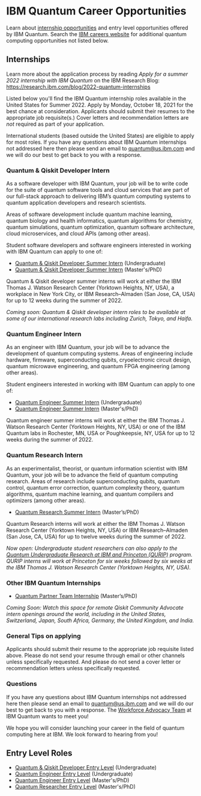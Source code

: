 # IBM Quantum Career Opportunities

Learn about [internship opportunities](https://www.ibm.com/quantum-computing/internship/) and entry level opportunities offered by IBM Quantum. Search the [IBM careers website](http://ibm.biz/quantum-careers) for additional quantum computing opportunities not listed below.

## Internships

Learn more about the application process by reading *Apply for a summer 2022 internship with IBM Quantum* on the IBM Research Blog:  
https://research.ibm.com/blog/2022-quantum-internships

Listed below you'll find the IBM Quantum internship roles available in the United States for Summer 2022. Apply by Monday, October 18, 2021 for the best chance at consideration. Applicants should submit their resumes to the appropriate job requisite(s.) Cover letters and recommendation letters are _not_ required as part of your application.

International students (based outside the United States) are eligible to apply for most roles. If you have any questions about IBM Quantum internships not addressed here then please send an email to quantum@us.ibm.com and we will do our best to get back to you with a response.

### Quantum & Qiskit Developer Intern

As a software developer with IBM Quantum, your job will be to write code for the suite of quantum software tools and cloud services that are part of our full-stack approach to delivering IBM’s quantum computing systems to quantum application developers and research scientists.

Areas of software development include quantum machine learning, quantum biology and health informatics, quantum algorithms for chemistry, quantum simulations, quantum optimization, quantum software architecture, cloud microservices, and cloud APIs (among other areas).

Student software developers and software engineers interested in working with IBM Quantum can apply to one of:
- [Quantum & Qiskit Developer Summer Intern](https://careers.ibm.com/job/13791741/quantum-qiskit-developer-summer-intern-undergraduate-2022-remote/) (Undergraduate)
- [Quantum & Qiskit Developer Summer Intern](https://careers.ibm.com/job/13791740/quantum-qiskit-developer-summer-intern-2022-remote/) (Master's/PhD)

Quantum & Qiskit developer summer interns will work at either the IBM Thomas J. Watson Research Center (Yorktown Heights, NY, USA), a workplace in New York City, or IBM Research–Almaden (San Jose, CA, USA) for up to 12 weeks during the summer of 2022.

_Coming soon: Quantum & Qiskit developer intern roles to be available at some of our international research labs including Zurich, Tokyo, and Haifa._

### Quantum Engineer Intern

As an engineer with IBM Quantum, your job will be to advance the development of quantum computing systems. Areas of engineering include hardware, firmware, superconducting qubits, cryoelectronic circuit design, quantum microwave engineering, and quantum FPGA engineering (among other areas).

Student engineers interested in working with IBM Quantum can apply to one of:

- [Quantum Engineer Summer Intern](https://careers.ibm.com/job/13791743/quantum-engineer-summer-intern-undergrad-2022-remote/) (Undergraduate)
- [Quantum Engineer Summer Intern](https://careers.ibm.com/job/13791742/quantum-engineer-summer-intern-masters-phd-2022-remote/) (Master's/PhD)

Quantum engineer summer interns will work at either the IBM Thomas J. Watson Research Center (Yorktown Heights, NY, USA) or one of the IBM Quantum labs in Rochester, MN, USA or Poughkeepsie, NY, USA for up to 12 weeks during the summer of 2022.

### Quantum Research Intern

As an experimentalist, theorist, or quantum information scientist with IBM Quantum, your job will be to advance the field of quantum computing research. Areas of research include superconducting qubits, quantum control, quantum error correction, quantum complexity theory, quantum algorithms, quantum machine learning, and quantum compilers and optimizers (among other areas).

- [Quantum Research Summer Intern](https://careers.ibm.com/job/13790225/quantum-research-summer-intern-masters-phd-2022-remote/) (Master’s/PhD)

Quantum Research interns will work at either the IBM Thomas J. Watson Research Center (Yorktown Heights, NY, USA) or IBM Research–Almaden (San Jose, CA, USA) for up to twelve weeks during the summer of 2022.

_Now open: Undergraduate student researchers can also apply to the [Quantum Undergraduate Research at IBM and Princeton (QURIP)](https://www.ibm.com/quantum-computing/internship/qurip/) program. QURIP interns will work at Princeton for six weeks followed by six weeks at the IBM Thomas J. Watson Research Center (Yorktown Heights, NY, USA)._

### Other IBM Quantum Internships

- [Quantum Partner Team Internship](https://careers.ibm.com/job/14679935/quantum-partner-team-internship-2022-masters-phd-remote/) (Master’s/PhD)

_Coming Soon: Watch this space for remote Qiskit Community Advocate intern openings around the world, including in the United States, Switzerland, Japan, South Africa, Germany, the United Kingdom, and India._

### General Tips on applying

Applicants should submit their resume to the appropriate job requisite listed above. Please do not send your resume through email or other channels unless specifically requested. And please do not send a cover letter or recommendation letters unless specifically requested.

### Questions

If you have any questions about IBM Quantum internships not addressed here then please send an email to quantum@us.ibm.com and we will do our best to get back to you with a response. The [Workforce Advocacy Team](https://github.com/orgs/IBM/teams/quantum-workforce-advocacy/members) at IBM Quantum wants to meet you!

We hope you will consider launching your career in the field of quantum computing here at IBM. We look forward to hearing from you!

## Entry Level Roles

- [Quantum & Qiskit Developer Entry Level](https://careers.ibm.com/job/14385861/quantum-qiskit-developer-entry-level-remote/) (Undergraduate)
- [Quantum Engineer Entry Level](https://careers.ibm.com/job/14385864/quantum-engineer-entry-level-remote/) (Undergraduate)
- [Quantum Engineer Entry Level](https://careers.ibm.com/job/14385863/quantum-engineer-entry-level-remote/) (Master's/PhD)
- [Quantum Researcher Entry Level](https://careers.ibm.com/job/14387611/quantum-researcher-entry-level-remote/) (Master's/PhD)
